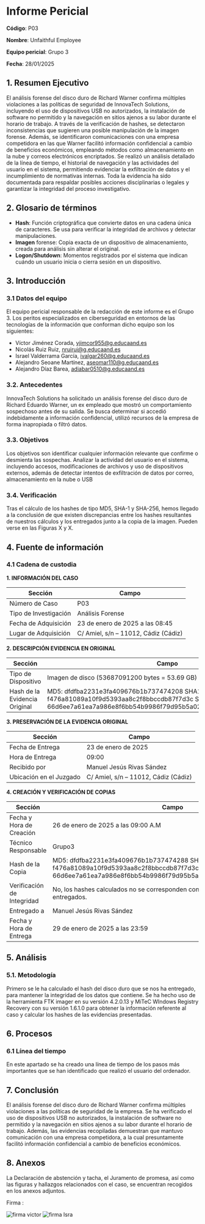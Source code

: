 # Informe Pericial
**Código**: P03

**Nombre**: Unfaithful Employee

**Equipo pericial**: Grupo 3

**Fecha**: 28/01/2025

## 1. Resumen Ejecutivo  

El análisis forense del disco duro de Richard Warner confirma múltiples violaciones a las políticas de seguridad de InnovaTech Solutions, incluyendo el uso de dispositivos USB no autorizados, la instalación de software no permitido y la navegación en sitios ajenos a su labor durante el horario de trabajo. A través de la verificación de hashes, se detectaron inconsistencias que sugieren una posible manipulación de la imagen forense. Además, se identificaron comunicaciones con una empresa competidora en las que Warner facilitó información confidencial a cambio de beneficios económicos, empleando métodos como almacenamiento en la nube y correos electrónicos encriptados. Se realizó un análisis detallado de la línea de tiempo, el historial de navegación y las actividades del usuario en el sistema, permitiendo evidenciar la exfiltración de datos y el incumplimiento de normativas internas. Toda la evidencia ha sido documentada para respaldar posibles acciones disciplinarias o legales y garantizar la integridad del proceso investigativo.

## 2. Glosario de términos

- **Hash**: Función criptográfica que convierte datos en una cadena única de caracteres. Se usa para verificar la integridad de archivos y detectar manipulaciones.
- **Imagen** forense: Copia exacta de un dispositivo de almacenamiento, creada para análisis sin alterar el original.
- **Logon/Shutdown**: Momentos registrados por el sistema que indican cuándo un usuario inicia o cierra sesión en un dispositivo.

## 3. Introducción  

### 3.1 Datos del equipo

El equipo pericial responsable de la redacción de este informe es el Grupo 3. Los peritos especializados en ciberseguridad en entornos de las tecnologías de la información que conforman dicho equipo son los siguientes:

- Víctor Jiménez Corada, vjimcor955@g.educaand.es
- Nicolás Ruiz Ruiz, nruirui@g.educaand.es
- Israel Valderrama García, ivalgar260@g.educaand.es 
- Alejandro Seoane Martínez, aseomar110@g.educaand.es 
- Alejandro Díaz Barea, adiabar0510@g.educaand.es 

### 3.2. Antecedentes  

InnovaTech Solutions ha solicitado un análisis forense del disco duro de Richard Eduardo Warner, un ex empleado que mostró un comportamiento sospechoso antes de su salida. Se busca determinar si accedió indebidamente a información confidencial, utilizó recursos de la empresa de forma inapropiada o filtró datos.

### 3.3. Objetivos  

Los objetivos son identificar cualquier información relevante que confirme o desmienta las sospechas. Analizar la actividad del usuario en el sistema, incluyendo accesos, modificaciones de archivos y uso de dispositivos externos, además de detectar intentos de exfiltración de datos por correo, almacenamiento en la nube o USB

### 3.4. Verificación 

Tras el cálculo de los hashes de tipo MD5, SHA-1 y SHA-256, hemos llegado a la conclusión de que existen discrepancias entre los hashes resultantes de nuestros cálculos y los entregados junto a la copia de la imagen. Pueden verse en las Figuras X y X.


## 4. Fuente de información

### 4.1 Cadena de custodia

**1. INFORMACIÓN DEL CASO**

| **Sección** | **Campo** |
| ----- | ----- |
| Número de Caso | P03 |
| Tipo de Investigación | Análisis Forense |
| Fecha de Adquisición | 23 de enero de 2025 a las 08:45 |
| Lugar de Adquisición | C/ Amiel, s/n – 11012, Cádiz (Cádiz) |


**2. DESCRIPCIÓN EVIDENCIA EN ORIGINAL**

| **Sección** | **Campo** |
| ----- | ----- |
| Tipo de Dispositivo | Imagen de disco (53687091200 bytes \= 53.69 GB) |
| Hash de la Evidencia Original | MD5: dfdfba2231e3fa409676b1b737474208 SHA1: f476a81089a10f9d5393aa8c2f8bbccdb87f7d3c SHA-256: 66d6ee7a61ea7a986e8f6bb54b9986f79d95b5a0278bef86678ed42ace320d96 |

**3. PRESERVACIÓN DE LA EVIDENCIA ORIGINAL**

| **Sección** | **Campo** |
| ----- | ----- |
| Fecha de Entrega | 23 de enero de 2025 |
| Hora de Entrega | 09:00 |
| Recibido por | Manuel Jesús Rivas Sández |
| Ubicación en el Juzgado | C/ Amiel, s/n – 11012, Cádiz (Cádiz) |

**4. CREACIÓN Y VERIFICACIÓN DE COPIAS**

| **Sección** | **Campo** |
| ----- | ----- |
| Fecha y Hora de Creación  | 26 de enero de 2025 a las 09:00 A.M |
| Técnico Responsable  | Grupo3 |
| Hash de la Copia  | MD5: dfdfba2231e3fa409676b1b737474288 SHA1: f476a81089a10f9d5393aa8c2f8bbccdb87f7d3c SHA-256: 66d6ee7a61ea7a986e8f6bb54b9986f79d95b5a0278bef86678ed42ace320d9b |
| Verificación de Integridad | No, los hashes calculados no se corresponden con los que nos han sido entregados. |
| Entregado a | Manuel Jesús Rivas Sández |
| Fecha y Hora de Entrega | 29 de enero de 2025 a las 23:59 |


## 5. Análisis  

### 5.1. Metodología 

Primero se le ha calculado el hash del disco duro que se nos ha entregado, para mantener la integridad de los datos que contiene. Se ha hecho uso de la herramienta FTK imager en su versión 4.2.0.13 y MiTeC WIndows Registry Recovery con su versión 1.6.1.0 para obtener la información referente al caso y calcular los hashes de las evidencias presentadas.

## 6. Procesos

### 6.1 Línea del tiempo

En este apartado se ha creado una línea de tiempo de los pasos más importantes que se han identificado que realizó el usuario del ordenador.

## 7. Conclusión  

El análisis forense del disco duro de Richard Warner confirma múltiples violaciones a las políticas de seguridad de la empresa. Se ha verificado el uso de dispositivos USB no autorizados, la instalación de software no permitido y la navegación en sitios ajenos a su labor durante el horario de trabajo. Además, las evidencias recopiladas demuestran que mantuvo comunicación con una empresa competidora, a la cual presuntamente facilitó información confidencial a cambio de beneficios económicos.


## 8. Anexos  

La Declaración de abstención y tacha, el Juramento de promesa, así como las figuras y hallazgos relacionados con el caso, se encuentran recogidos en los anexos adjuntos.  



Firma :

![firma victor](img/Firma%20Victor.png)
![firma Isra](img/firma%20isra.png)


